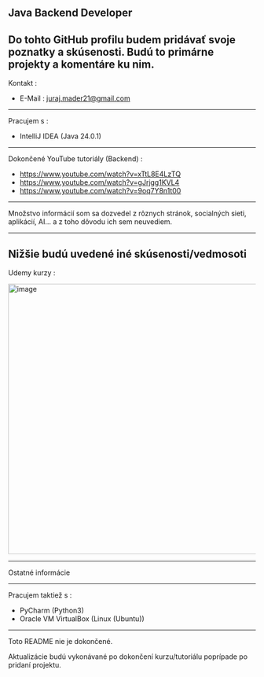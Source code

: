 Java Backend Developer
---
Do tohto GitHub profilu budem pridávať svoje poznatky a skúsenosti. Budú to primárne projekty a komentáre ku nim.
---

Kontakt :

- E-Mail : juraj.mader21@gmail.com

---
Pracujem s :
- IntelliJ IDEA (Java 24.0.1)
---
Dokončené YouTube tutoriály (Backend) :
- https://www.youtube.com/watch?v=xTtL8E4LzTQ
- https://www.youtube.com/watch?v=gJrjgg1KVL4
- https://www.youtube.com/watch?v=9oq7Y8n1t00
---
Množstvo informácií som sa dozvedel z rôznych stránok, socialných sieti, aplikácií, AI... a z toho dôvodu ich sem neuvediem.

---

Nižšie budú uvedené iné skúsenosti/vedmosoti
---
Udemy kurzy :

<img width="600" height="550" alt="image" src="https://github.com/user-attachments/assets/5423a0d7-1ad6-413a-aceb-d15c609fe732" />

---

Ostatné informácie

---
Pracujem taktiež s :
- PyCharm (Python3)
- Oracle VM VirtualBox (Linux (Ubuntu))
---

Toto README nie je dokončené.

Aktualizácie budú vykonávané po dokončení kurzu/tutoriálu poprípade po pridaní projektu.
